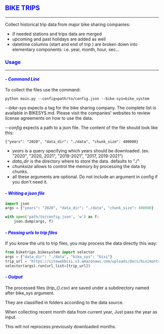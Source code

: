 ## <span style="color:blue">**BIKE TRIPS**</span>
---
Collect historical trip data from major bike sharing companies:
- if needed stations and trips data are merged 
- upcoming and past holidays are added as well
- datetime columns (start and end of trip ) are broken down into elementary components: 
    i.e. year, month, hour, sec...


### <span style="color:blue">**Usage**</span>
---
#### <span style="color:blue">*- Command Line*</span>
To collect the files use the command:
```
python main.py --config=path/to/config.json --bike-sys=bike_system
```
*--bike-sys* expects a tag for the bike sharing company. The complete list is available in BIKESYS.md. Please visit the companies' websites to review license agreements on how to use the data.

*--config* expects a path to a json file. The content of the file should look like this:
```
{"years": "2020", "data_dir": "./data", "chunk_size": 400000}
```

- *years* is a query specifying which years should be downloaded. 
    (ex. "2020", "2020, 2021", "2019-2021", "2017, 2019-2021")
- *data_dir* is the directory where to store the data. defaults to "./"
- *chunksize* allows to control the memory by processing the data by chunks.
- all these arguments are optional. Do not include an argument in config if you don't need it.

#### <span style="color:blue">*- Writing a json file*</span>
```python
import json
args = {"years": "2020", "data_dir": "./data", "chunk_size": 400000}

with open('path/to/config.json', 'w') as f:
    json.dump(args, f)
```
#### <span style="color:blue">*- Passing urls to trip files*</span>
If you know the urls to trip files, you may process the data directly this way:
```python
from biketrips.bikesystem import selector
args = {"data_dir": "./data", "bike_sys": "bixi"}
trip_url = 'https://sitewebbixi.s3.amazonaws.com/uploads/docs/biximontreal-rentals-2021-07-805a45.zip'
selector(args).run(url_list=[trip_url])
```

#### <span style="color:blue">*- Output*</span>
The processed files (*trip_{}.csv*) are saved under a subdirectory named after bike_sys argument.

They are classified in folders according to the data source.

When collecting recent month data from current year, Just pass the year as input.

This will not reprocess previously downloaded months.

